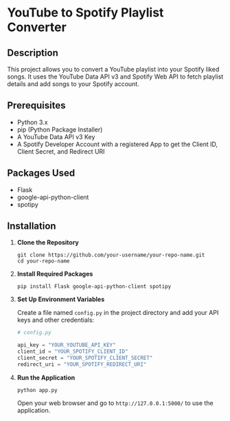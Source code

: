 # YouTube to Spotify Playlist Converter

## Description

This project allows you to convert a YouTube playlist into your Spotify liked songs. It uses the YouTube Data API v3 and Spotify Web API to fetch playlist details and add songs to your Spotify account.

## Prerequisites

- Python 3.x
- pip (Python Package Installer)
- A YouTube Data API v3 Key
- A Spotify Developer Account with a registered App to get the Client ID, Client Secret, and Redirect URI

## Packages Used

- Flask
- google-api-python-client
- spotipy

## Installation

1. **Clone the Repository**

    ```
    git clone https://github.com/your-username/your-repo-name.git
    cd your-repo-name
    ```

2. **Install Required Packages**

    ```
    pip install Flask google-api-python-client spotipy
    ```

3. **Set Up Environment Variables**

    Create a file named `config.py` in the project directory and add your API keys and other credentials:

    ```python
    # config.py

    api_key = "YOUR_YOUTUBE_API_KEY"
    client_id = "YOUR_SPOTIFY_CLIENT_ID"
    client_secret = "YOUR_SPOTIFY_CLIENT_SECRET"
    redirect_uri = "YOUR_SPOTIFY_REDIRECT_URI"
    ```

4. **Run the Application**

    ```
    python app.py
    ```

    Open your web browser and go to `http://127.0.0.1:5000/` to use the application.
